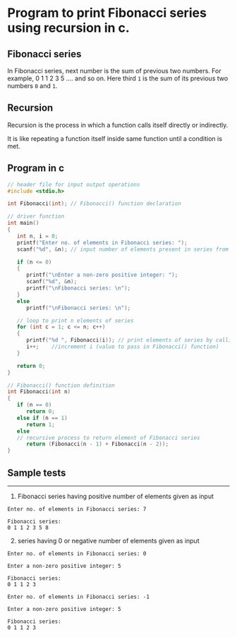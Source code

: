# Program to print Fibonacci series using recursion in c.

## Fibonacci series

In Fibonacci series, next number is the sum of previous two numbers.
For example, 
0 1 1 2 3 5 .... and so on.
Here third `1` is the sum of its previous two numbers `0` and `1`.



## Recursion

Recursion is the process in which a function calls itself directly or indirectly.

It is like repeating a function itself inside same function until a condition is met.

## Program in c

```C
// header file for input output operations
#include <stdio.h>  

int Fibonacci(int); // Fibonacci() function declaration

// driver function
int main()
{
   int n, i = 0;
   printf("Enter no. of elements in Fibonacci series: ");
   scanf("%d", &n); // input number of elements present in series from user

   if (n <= 0)
   {
      printf("\nEnter a non-zero positive integer: ");
      scanf("%d", &n);
      printf("\nFibonacci series: \n");
   }
   else
      printf("\nFibonacci series: \n");

   // loop to print n elements of series
   for (int c = 1; c <= n; c++)
   {
      printf("%d ", Fibonacci(i)); // print elements of series by calling Fibonacci() function
      i++;    //increment i (value to pass in Fibonacci() function)
   }

   return 0;
}

// Fibonacci() function definition
int Fibonacci(int n)
{
   if (n == 0)
      return 0;
   else if (n == 1)
      return 1;
   else
   // recursive process to return element of Fibonacci series
      return (Fibonacci(n - 1) + Fibonacci(n - 2)); 
}

```

## Sample tests
<hr>

1. Fibonacci series having positive number of elements given as input

~~~
Enter no. of elements in Fibonacci series: 7

Fibonacci series:
0 1 1 2 3 5 8
~~~

2. series having 0 or negative number of elements given as input

~~~
Enter no. of elements in Fibonacci series: 0

Enter a non-zero positive integer: 5

Fibonacci series:
0 1 1 2 3
~~~

~~~
Enter no. of elements in Fibonacci series: -1

Enter a non-zero positive integer: 5

Fibonacci series:
0 1 1 2 3
~~~